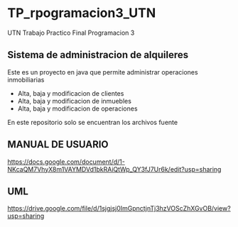 # TP_rpogramacion3_UTN
UTN Trabajo Practico Final Programacion 3

## Sistema de administracion de alquileres

Este es un proyecto en java que permite administrar operaciones inmobiliarias   
- Alta, baja y modificacion de clientes   
- Alta, baja y modificacion de inmuebles   
- Alta, baja y modificacion de operaciones  
   
En este repositorio solo se encuentran los archivos fuente

## MANUAL DE USUARIO
https://docs.google.com/document/d/1-NKcaQM7VhyX8m1VAYMDVd1bkRAiQtWp_QY3fJ7Ur6k/edit?usp=sharing

## UML
https://drive.google.com/file/d/1sjgjsj0ImGpnctjnTj3hzVOScZhXGvOB/view?usp=sharing
